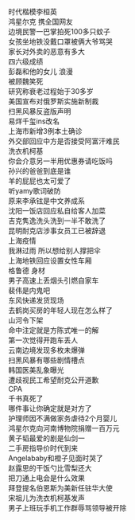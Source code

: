 时代楷模李桓英  
鸿星尔克 携全国网友  
边境民警一巴掌拍死100多只蚊子  
女孩坐地铁没戴口罩被俩大爷骂哭  
家长对外卖的恶意有多大  
四六级成绩  
彭磊和他的女儿 浪漫  
被顾魏笑死  
研究称衰老过程始于30多岁  
美国宣布对俄罗斯实施新制裁  
扫黑风暴反盗版声明  
易烊千玺ins改名  
上海市新增3例本土确诊  
外交部回应中方是否接受阿富汗难民  
洗衣机柯基  
你会介意另一半用优惠券请吃饭吗  
孙兴的爸爸到底是谁  
羊的屁屁也太可爱了  
听yamy歌词破防  
原来李承铉是中文养成系  
沈阳一饭店回应私自给客人加菜  
吉克隽逸洗头洗到一半不敢洗了  
昆明耐克店涉事女员工已被辞退  
上海疫情  
我淋过雨 所以想给别人撑把伞  
上海地铁回应设置女性车厢  
格鲁德 身材  
男子高速上丢烟头引燃自家车  
裴伟是内鬼吧  
东风快递发货现场  
去鹤岗买房的年轻人现在怎么样了  
山河令下架  
命中注定就是方陈式唯一的解  
第一次觉得开跑车丢人  
云南边境发现多枚未爆弹  
扫黑风暴有哪些剧情槽点  
韩国医美乱象曝光  
遭歧视民工希望耐克公开道歉  
CPA  
千书真死了  
哪件事让你确定就是对方了  
护理师因不满做家务虐待2个月婴儿  
鸿星尔克向河南博物院捐赠一百万元  
黄子韬最爱的剧是仙剑一  
二手房指导价时代到来  
Angelababy和橙子见面时哭了  
赵露思的干饭勺比雪梨还大  
把刀通上电会是什么效果  
拜登提名伯恩斯为美新任驻华大使  
宋祖儿为洗衣机柯基发声  
男子上班玩手机工作群辱骂领导被开除  
